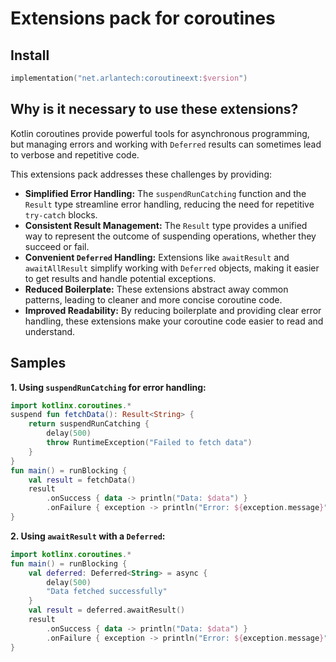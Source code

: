 # Extensions pack for coroutines

## Install

```kotlin
implementation("net.arlantech:coroutineext:$version")
```

## Why is it necessary to use these extensions?

Kotlin coroutines provide powerful tools for asynchronous programming, but managing errors and working with `Deferred` results can sometimes lead to verbose and repetitive code. 

This extensions pack addresses these challenges by providing:
*   **Simplified Error Handling:**  The `suspendRunCatching` function and the `Result` type streamline error handling, reducing the need for repetitive `try-catch` blocks.
*   **Consistent Result Management:** The `Result` type provides a unified way to represent the outcome of suspending operations, whether they succeed or fail.
*   **Convenient `Deferred` Handling:** Extensions like `awaitResult` and `awaitAllResult` simplify working with `Deferred` objects, making it easier to get results and handle potential exceptions.
*   **Reduced Boilerplate:** These extensions abstract away common patterns, leading to cleaner and more concise coroutine code.
*   **Improved Readability:** By reducing boilerplate and providing clear error handling, these extensions make your coroutine code easier to read and understand.

## Samples

**1. Using `suspendRunCatching` for error handling:**
```kotlin
import kotlinx.coroutines.*
suspend fun fetchData(): Result<String> { 
    return suspendRunCatching { 
        delay(500) 
        throw RuntimeException("Failed to fetch data") 
    } 
}
fun main() = runBlocking {
    val result = fetchData() 
    result
        .onSuccess { data -> println("Data: $data") }
        .onFailure { exception -> println("Error: ${exception.message}") } 
}
```

**2. Using `awaitResult` with a `Deferred`:**
```kotlin
import kotlinx.coroutines.* 
fun main() = runBlocking {
    val deferred: Deferred<String> = async {
        delay(500)
        "Data fetched successfully"
    }
    val result = deferred.awaitResult()
    result
        .onSuccess { data -> println("Data: $data") }
        .onFailure { exception -> println("Error: ${exception.message}") }
}
```